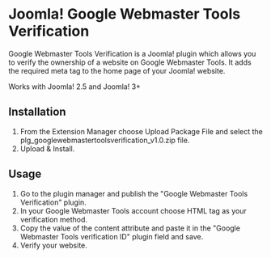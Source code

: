 # Joomla! Google Webmaster Tools Verification
Google Webmaster Tools Verification is a Joomla! plugin which allows you to verify the ownership of a website on Google Webmaster Tools.
It adds the required meta tag to the home page of your Joomla! website.

Works with Joomla! 2.5 and Joomla! 3+

## Installation
1. From the Extension Manager choose Upload Package File and select the plg_googlewebmastertoolsverification_v1.0.zip file.
2. Upload & Install.

## Usage
1. Go to the plugin manager and publish the "Google Webmaster Tools Verification" plugin.
2. In your Google Webmaster Tools account choose HTML tag as your verification method.
3. Copy the value of the content attribute and paste it in the "Google Webmaster Tools verification ID" plugin field and save.
4. Verify your website.
